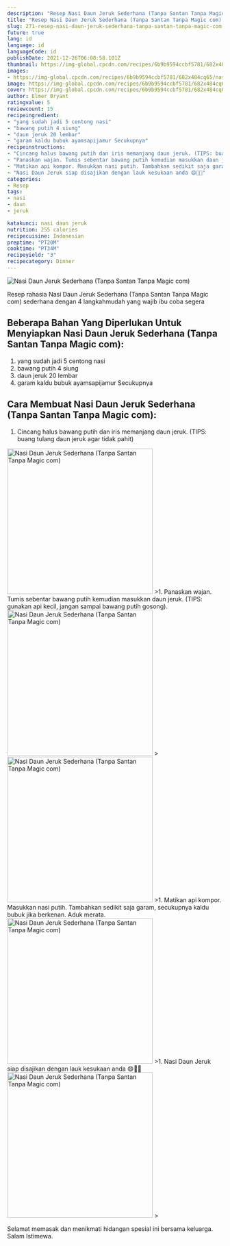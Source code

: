 ```yaml
---
description: "Resep Nasi Daun Jeruk Sederhana (Tanpa Santan Tanpa Magic com) yang Enak Banget"
title: "Resep Nasi Daun Jeruk Sederhana (Tanpa Santan Tanpa Magic com) yang Enak Banget"
slug: 271-resep-nasi-daun-jeruk-sederhana-tanpa-santan-tanpa-magic-com-yang-enak-banget
future: true
lang: id
language: id
languageCode: id
publishDate: 2021-12-26T06:08:58.101Z 
thumbnail: https://img-global.cpcdn.com/recipes/6b9b9594ccbf5781/682x484cq65/nasi-daun-jeruk-sederhana-tanpa-santan-tanpa-magic-com-foto-resep-utama.png
images:
- https://img-global.cpcdn.com/recipes/6b9b9594ccbf5781/682x484cq65/nasi-daun-jeruk-sederhana-tanpa-santan-tanpa-magic-com-foto-resep-utama.png
image: https://img-global.cpcdn.com/recipes/6b9b9594ccbf5781/682x484cq65/nasi-daun-jeruk-sederhana-tanpa-santan-tanpa-magic-com-foto-resep-utama.png
cover: https://img-global.cpcdn.com/recipes/6b9b9594ccbf5781/682x484cq65/nasi-daun-jeruk-sederhana-tanpa-santan-tanpa-magic-com-foto-resep-utama.png
author: Elmer Bryant
ratingvalue: 5
reviewcount: 15
recipeingredient:
- "yang sudah jadi 5 centong nasi"
- "bawang putih 4 siung"
- "daun jeruk 20 lembar"
- "garam kaldu bubuk ayamsapijamur Secukupnya"
recipeinstructions:
- "Cincang halus bawang putih dan iris memanjang daun jeruk. (TIPS: buang tulang daun jeruk agar tidak pahit)"
- "Panaskan wajan. Tumis sebentar bawang putih kemudian masukkan daun jeruk. (TIPS: gunakan api kecil, jangan sampai bawang putih gosong)."
- "Matikan api kompor. Masukkan nasi putih. Tambahkan sedikit saja garam, secukupnya kaldu bubuk jika berkenan. Aduk merata."
- "Nasi Daun Jeruk siap disajikan dengan lauk kesukaan anda 😄👍🏻"
categories:
- Resep
tags:
- nasi
- daun
- jeruk

katakunci: nasi daun jeruk 
nutrition: 255 calories
recipecuisine: Indonesian
preptime: "PT20M"
cooktime: "PT34M"
recipeyield: "3"
recipecategory: Dinner
---
```



![Nasi Daun Jeruk Sederhana (Tanpa Santan Tanpa Magic com)](https://img-global.cpcdn.com/recipes/6b9b9594ccbf5781/682x484cq65/nasi-daun-jeruk-sederhana-tanpa-santan-tanpa-magic-com-foto-resep-utama.png)

Resep rahasia Nasi Daun Jeruk Sederhana (Tanpa Santan Tanpa Magic com)  sederhana dengan 4 langkahmudah yang wajib ibu coba segera

<!--inarticleads1-->

## Beberapa Bahan Yang Diperlukan Untuk Menyiapkan Nasi Daun Jeruk Sederhana (Tanpa Santan Tanpa Magic com):

1. yang sudah jadi 5 centong nasi
1. bawang putih 4 siung
1. daun jeruk 20 lembar
1. garam kaldu bubuk ayamsapijamur Secukupnya



<!--inarticleads2-->

## Cara Membuat Nasi Daun Jeruk Sederhana (Tanpa Santan Tanpa Magic com):

1. Cincang halus bawang putih dan iris memanjang daun jeruk. (TIPS: buang tulang daun jeruk agar tidak pahit)
<img class="lazyload" data-src="https://img-global.cpcdn.com/steps/69c89b7406ca0790/160x128cq70/nasi-daun-jeruk-sederhana-tanpa-santan-tanpa-magic-com-langkah-memasak-1-foto.png" alt="Nasi Daun Jeruk Sederhana (Tanpa Santan Tanpa Magic com)" width="340" height="340">
>1. Panaskan wajan. Tumis sebentar bawang putih kemudian masukkan daun jeruk. (TIPS: gunakan api kecil, jangan sampai bawang putih gosong).
<img class="lazyload" data-src="https://img-global.cpcdn.com/steps/6d046db3c26dc563/160x128cq70/nasi-daun-jeruk-sederhana-tanpa-santan-tanpa-magic-com-langkah-memasak-2-foto.png" alt="Nasi Daun Jeruk Sederhana (Tanpa Santan Tanpa Magic com)" width="340" height="340">
><img class="lazyload" data-src="https://img-global.cpcdn.com/steps/aebd82c4194ef57a/160x128cq70/nasi-daun-jeruk-sederhana-tanpa-santan-tanpa-magic-com-langkah-memasak-2-foto.png" alt="Nasi Daun Jeruk Sederhana (Tanpa Santan Tanpa Magic com)" width="340" height="340">
>1. Matikan api kompor. Masukkan nasi putih. Tambahkan sedikit saja garam, secukupnya kaldu bubuk jika berkenan. Aduk merata.
<img class="lazyload" data-src="https://img-global.cpcdn.com/steps/d4328e7a75d13d03/160x128cq70/nasi-daun-jeruk-sederhana-tanpa-santan-tanpa-magic-com-langkah-memasak-3-foto.png" alt="Nasi Daun Jeruk Sederhana (Tanpa Santan Tanpa Magic com)" width="340" height="340">
>1. Nasi Daun Jeruk siap disajikan dengan lauk kesukaan anda 😄👍🏻
<img class="lazyload" data-src="https://img-global.cpcdn.com/steps/ff4f27f44f5ec30b/160x128cq70/nasi-daun-jeruk-sederhana-tanpa-santan-tanpa-magic-com-langkah-memasak-4-foto.png" alt="Nasi Daun Jeruk Sederhana (Tanpa Santan Tanpa Magic com)" width="340" height="340">
>



Selamat memasak dan menikmati hidangan spesial ini bersama keluarga. Salam Istimewa.
